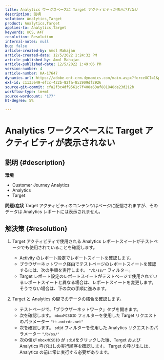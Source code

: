 ```yaml
---
title: Analytics ワークスペースに Target アクティビティが表示されない
description: 説明
solution: Analytics,Target
product: Analytics,Target
applies-to: Analytics,Target
keywords: KCS、A4T
resolution: Resolution
internal-notes: null
bug: false
article-created-by: Amol Mahajan
article-created-date: 12/5/2022 1:24:32 PM
article-published-by: Amol Mahajan
article-published-date: 12/5/2022 1:49:06 PM
version-number: 4
article-number: KA-17647
dynamics-url: https://adobe-ent.crm.dynamics.com/main.aspx?forceUCI=1&pagetype=entityrecord&etn=knowledgearticle&id=85246e21-a074-ed11-81ab-6045bd0061cb
exl-id: c1133e49-efcc-422b-82fa-852909df2926
source-git-commit: cfa2f3c4df9561c7f408a63af881848de23d212b
workflow-type: tm+mt
source-wordcount: '177'
ht-degree: 5%

---
```


# Analytics ワークスペースに Target アクティビティが表示されない

## 説明 {#description}

<b>環境</b>
- Customer Journey Analytics
- Analytics
- Target 



<b>問題/症状</b>
Target アクティビティのコンテンツはページに配信されますが、そのデータは Analytics レポートには表示されません。


## 解決策 {#resolution}


1. Target アクティビティで使用される Analytics レポートスイートがテストページでも使用されていることを確認します。

   - Activity のレポート設定でレポートスイートを確認します。
   - ブラウザーネットワーク経由でテストページのレポートスイートを確認するには、次の手順を実行します。 `"/b/ss/"` フィルター。
   - Target レポート設定のレポートスイートがテストページで使用されているレポートスイートと異なる場合は、レポートスイートを変更します。 そうでない場合は、下の次の手順に進みます。
2. Target と Analytics の間でのデータの結合を確認します。

   - テストページで、「ブラウザーネットワーク」タブを開きます。
   - 次を確認します。 `mboxMCSDID` フィルターを使用した Target リクエストのパラメーター `"tt.omtrdc.net"`
   - 次を確認します。 `sdid` フィルターを使用した Analytics リクエストのパラメーター `"/b/ss/"`
   - 次の値が `mboxMCSDID` が `sdid`をクリックした後、Target および Analytics 呼び出しの実行順序を確認します。 Target の呼び出しは、Analytics の前に常に実行する必要があります。
